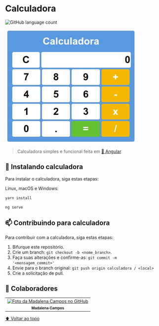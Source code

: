 # Calculadora

![GitHub language count](https://img.shields.io/badge/Angular-DD0031?style=for-the-badge&logo=angular&logoColor=white)

<img src="calculadora.jpg" alt="Display da calculadora">

> Calculadora simples e funcional feita em <a href="https://angular.io/">🔗 Angular</a>.

## 🚀 Instalando calculadora

Para instalar o calculadora, siga estas etapas:

Linux, macOS e Windows:
```
yarn install
```
```
ng serve
```

## 📫 Contribuindo para calculadora  

Para contribuir com a calculadora, siga estas etapas:

1. Bifurque este repositório.
2. Crie um branch: `git checkout -b <nome_branch>`.
3. Faça suas alterações e confirme-as: `git commit -m '<mensagem_commit>'`
4. Envie para o branch original: `git push origin calculadora / <local>`
5. Crie a solicitação de pull.

## 🤝 Colaboradores

<table>
  <tr>
    <td align="center">
      <a href="#">
        <img src="https://avatars.githubusercontent.com/u/71613655?s=400&u=72919061aa963579cfa8ecc8d9cc7933fb24a032&v=4" width="100px;" alt="Foto da Madalena Campos no GitHub"/><br>
        <sub>
          <b>Madalena Campos</b>
        </sub>
      </a>
    </td>
  </tr>
</table>

[⬆ Voltar ao topo](#calculadora)<br>
